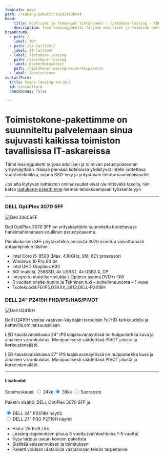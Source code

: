 ```yaml
---
template: page
path: /leasing-paketit/toimistokone
head:
    title: Edulliset ja tehokkaat tietokoneet - Tietokone-leasing - TDP
    description: Tämä leasingpaketti tarjoaa edullisen ja toimivan perustyöaseman yrityskäyttöön. Näissä pienissä koteloissa yhdistyvät Intelin luotettava suoritintekniikka, nopea SSD-levy ja yritystason tietoturvaominaisuudet.
breadcrumb:
  - path: /
    label: TDP
  - path: /it-laitteet/
    label: IT-laitteet
  - label: Tietokone-leasing
    path: /tietokone-leasing
  - label: Esimerkkipaketit
    path: /tietokone-leasing-esimerkkipaketit
  - label: Toimistokone
contactForm:
  title: Pyydä leasing-tarjous
  id: contactform
  checkboxes: false

---
```

<script src="https://www.tdp.fi/assets/js/hinnoittelu.js"></script>
# Toimistokone-pakettimme on suunniteltu palvelemaan sinua sujuvasti kaikissa toimiston tavallisissa IT-askareissa

Tämä leasingpaketti tarjoaa edullisen ja toimivan perustyöaseman yrityskäyttöön. Näissä pienissä koteloissa yhdistyvät Intelin luotettava suoritintekniikka, nopea SSD-levy ja yritystason tietoturvaominaisuudet.

Jos alta löytyvän laitteiston ominaisuudet eivät ole riittävällä tasolla, niin katso <a href="<%- linkTo('/leasing-paketit/laatukone') %>">laatukone-pakettimme</a> hieman tehokkaampaan työskentelyyn

----------

<div class="row">
<div class="col-12 col-lg-6">

### DELL OptiPlex 3070 SFF

<img src="<%- assetSrc('/img/Dell_3060SFF_170x258.jpg') %>" alt="Dell 3060SFF" class="float-sm-right">

Dell OptiPlex 3070 SFF on yrityskäyttöön suunniteltu luotettava ja hankintahinnaltaan edullinen perustyöasema.

Pienikokoisen SFF pöytäkotelon ansiosta 3070 asentuu vaivattomasti ahtaampiinkin tiloihin.

* Intel Core i5-9500 (Max. 4.10GHz, 9M, 6C) prosessori
* Windows 10 Pro 64 bit
* Intel UHD Graphics 630
* 8Gt muistia, 256SSD, 4x USB3.1, 4x USB2.0, DP
* Integroitu muistikortinlukija / Optinen asema DVD+/-RW
* 3 vuoden onsite-huolto ja Tekninen tuki – puhelinneuvonta – 1 vuosi
* Tuotekoodit:FG1F5,O3XXX_3813,DELL-P2419H

</div>
<div class="col-12 col-lg-6">

### DELL 24" P2419H FHD/IPS/HAS/PIVOT

<img src="<%- assetSrc('/img/Dell_U2419H_250x207.jpg') %>" alt="Dell U2419H" class="float-right">

Dell U2419H vastaa vaativan-käyttäjän tarpeisiin FullHD-tarkkuudella ja kattavilla ominaisuuksillaan

LED-taustavalaistussa 24” IPS laajakuvanäytössä on huipputarkka kuva ja alhainen virrankulutus. Monipuolisesti säädettävä PIVOT jalusta ja korkeudensäätö.



LED-taustavalaistussa 27” IPS laajakuvanäytössä on huipputarkka kuva ja alhainen virrankulutus. Monipuolisesti säädettävä PIVOT jalusta ja korkeudensäätö.

</div>
</div>

----------

#### Lisätiedot
Sopimuskausi:	  <input id="radios1" type="radio" name="radiobutton" value="0" onclick="setPrice(toimistokone,naytto24,naytto27)"> 24kk <input id="radios2" type="radio" name="radiobutton" checked="checked" value="1" onclick = "setPrice(toimistokone,naytto24,naytto27)"> 36kk <input id="radios3" type="radio" name="radiobutton" value="2" onclick="setPrice(toimistokone,naytto24,naytto27)"> Suoraosto 
<br><br>
Paketin sisältö: 
	<input id="option1" type="checkbox" checked="checked" name="r1" value="0" style="display:none;" onClick="setPrice(toimistokone,naytto24,naytto27);" /> DELL OptiPlex 3070 SFF ja <br><br>
	<input id="option2" type="radio" checked="checked" name="r1" value="1" onClick="setPrice(toimistokone,naytto24,naytto27);" /> DELL 24" P2419H näyttö<br>
	<input id="option3" type="radio" name="r1" value="2" onClick="setPrice(toimistokone,naytto24,naytto27);" /> DELL 27" PRO P2719H näyttö<br>
* <div>Hinta: <div id="hinta" style="display:inline;">28 EUR / kk</div></div>
* Leasing-sopimuksen pituus 3 vuotta (vaihtoehtoina 1-5 vuotta)
* Kysy tarjous usean koneen paketista
* Sisältää esiasennuksen ja toimituksen
* Paketti voidaan räätälöidä vastaamaan teidän tarpeitanne

